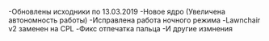 



-Обновлены исходники по 13.03.2019
-Новое ядро (Увеличена автономность работы)
-Исправлена работа ночного режима
-Lawnchair v2 заменен на CPL
-Фикс отпечатка пальца
-И другие измнения
